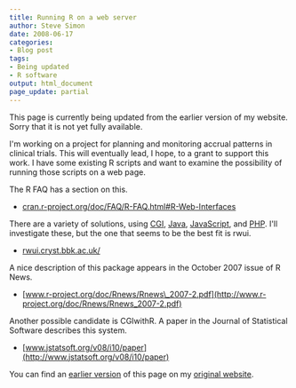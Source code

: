 ```yaml
---
title: Running R on a web server
author: Steve Simon
date: 2008-06-17
categories:
- Blog post
tags:
- Being updated
- R software
output: html_document
page_update: partial
---
```

This page is currently being updated from the earlier version of my website. Sorry that it is not yet fully available.

I'm working on a project for planning and monitoring accrual patterns
in clinical trials. This will eventually lead, I hope, to a grant to
support this work. I have some existing R scripts and want to examine
the possibility of running those scripts on a web page.

The R FAQ has a section on this.

-   [cran.r-project.org/doc/FAQ/R-FAQ.html\#R-Web-Interfaces](http://cran.r-project.org/doc/FAQ/R-FAQ.html#R-Web-Interfaces)

There are a variety of solutions, using
[CGI](http://en.wikipedia.org/wiki/Common_Gateway_Interface),
[Java](http://en.wikipedia.org/wiki/Java_(programming_language)),
[JavaScript](http://en.wikipedia.org/wiki/JavaScript), and
[PHP](http://en.wikipedia.org/wiki/Php). I'll investigate these, but
the one that seems to be the best fit is rwui.

-   [rwui.cryst.bbk.ac.uk/](http://rwui.cryst.bbk.ac.uk/)

A nice description of this package appears in the October 2007 issue of
R News.

-   [www.r-project.org/doc/Rnews/Rnews\_2007-2.pdf](http://www.r-project.org/doc/Rnews/Rnews_2007-2.pdf)

Another possible candidate is CGIwithR. A paper in the Journal of
Statistical Software describes this system.

-   [www.jstatsoft.org/v08/i10/paper](http://www.jstatsoft.org/v08/i10/paper)

You can find an [earlier version][sim1] of this page on my [original website][sim2].

[sim1]: http://www.pmean.com/08/RWebServer.html
[sim2]: http://www.pmean.com/original_site.html
